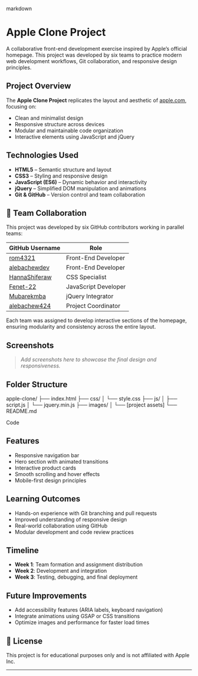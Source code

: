 markdown
#  Apple Clone Project

A collaborative front-end development exercise inspired by Apple’s official homepage. This project was developed by six teams to practice modern web development workflows, Git collaboration, and responsive design principles.

##  Project Overview

The **Apple Clone Project** replicates the layout and aesthetic of [apple.com](https://www.apple.com), focusing on:
- Clean and minimalist design
- Responsive structure across devices
- Modular and maintainable code organization
- Interactive elements using JavaScript and jQuery

##  Technologies Used

- **HTML5** – Semantic structure and layout
- **CSS3** – Styling and responsive design
- **JavaScript (ES6)** – Dynamic behavior and interactivity
- **jQuery** – Simplified DOM manipulation and animations
- **Git & GitHub** – Version control and team collaboration

## 👥 Team Collaboration

This project was developed by six GitHub contributors working in parallel teams:

| GitHub Username | Role |
|-----------------|------|
| [rom4321](https://github.com/rom4321) | Front-End Developer |
| [alebachewdev](https://github.com/alebachewdev) | Front-End Developer |
| [HannaShiferaw](https://github.com/HannaShiferaw) | CSS Specialist |
| [Fenet-22](https://github.com/Fenet-22) | JavaScript Developer |
| [Mubarekmba](https://github.com/Mubarekmba) | jQuery Integrator |
| [alebachew424](https://github.com/alebachew424) | Project Coordinator |

Each team was assigned to develop interactive sections of the homepage, ensuring modularity and consistency across the entire layout.

##  Screenshots

> _Add screenshots here to showcase the final design and responsiveness._

##  Folder Structure

apple-clone/ ├── index.html ├── css/ │ └── style.css ├── js/ │ ├── script.js │ └── jquery.min.js ├── images/ │ └── [project assets] └── README.md

Code

##  Features

- Responsive navigation bar
- Hero section with animated transitions
- Interactive product cards
- Smooth scrolling and hover effects
- Mobile-first design principles

##  Learning Outcomes

- Hands-on experience with Git branching and pull requests
- Improved understanding of responsive design
- Real-world collaboration using GitHub
- Modular development and code review practices

##  Timeline

- **Week 1**: Team formation and assignment distribution
- **Week 2**: Development and integration
- **Week 3**: Testing, debugging, and final deployment

##  Future Improvements

- Add accessibility features (ARIA labels, keyboard navigation)
- Integrate animations using GSAP or CSS transitions
- Optimize images and performance for faster load times

## 📄 License

This project is for educational purposes only and is not affiliated with Apple Inc.

-----
